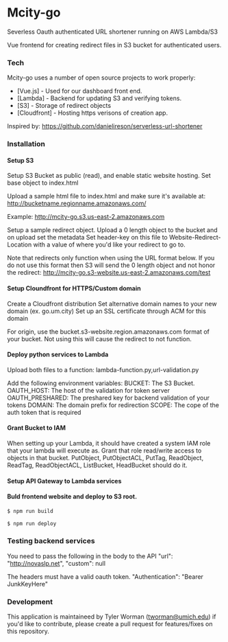 # Mcity-go

Severless Oauth authenticated URL shortener running on AWS Lambda/S3

Vue frontend for creating redirect files in S3 bucket for authenticated users.

### Tech

Mcity-go uses a number of open source projects to work properly:

* [Vue.js] - Used for our dashboard front end.
* [Lambda] - Backend for updating S3 and verifying tokens.
* [S3] - Storage of redirect objects
* [Cloudfront] - Hosting https verisons of creation app.

Inspired by: https://github.com/danielireson/serverless-url-shortener

### Installation
#### Setup S3
Setup S3 Bucket as public (read), and enable static website hosting.
Set base object to index.html

Upload a sample html file to index.html and make sure it's available at:
http://bucketname.regionname.amazonaws.com/

Example:
http://mcity-go.s3.us-east-2.amazonaws.com

Setup a sample redirect object. Upload a 0 length object to the bucket and on upload set the metadata
Set header-key on this file to Website-Redirect-Location with a value of where you'd like your redirect to go to.

Note that redirects only function when using the URL format below. If you do not use this format then S3 will send the 0 length object and not honor the redirect:
http://mcity-go.s3-website.us-east-2.amazonaws.com/test

#### Setup Cloundfront for HTTPS/Custom domain
Create a Cloudfront distribution
Set alternative domain names to your new domain (ex. go.um.city)
Set up an SSL certificate through ACM for this domain

For origin, use the bucket.s3-website.region.amazonaws.com format of your bucket.
Not using this will cause the redirect to not function.

#### Deploy python services to Lambda
Upload both files to a function: lambda-function.py,url-validation.py

Add the following environment variables:
BUCKET: The S3 Bucket.
OAUTH_HOST: The host of the validation for token server
OAUTH_PRESHARED: The preshared key for backend validation of your tokens
DOMAIN: The domain prefix for redirection
SCOPE: The cope of the auth token that is required

#### Grant Bucket to IAM
When setting up your Lambda, it should have created a system IAM role that your lambda will execute as. Grant that role read/write access to objects in that bucket. PutObject, PutObjectACL, PutTag, ReadObject, ReadTag, ReadObjectACL, ListBucket, HeadBucket should do it.

#### Setup API Gateway to Lambda services

#### Buld frontend website and deploy to S3 root.
```sh
$ npm run build
```

```sh
$ npm run deploy
```

### Testing backend services
You need to pass the following in the body to the API
"url": "http://novaslp.net",
"custom": null

The headers must have a valid oauth token.
"Authentication": "Bearer JunkKeyHere"

### Development

This application is maintaineed by Tyler Worman (tworman@umich.edu) if you'd like to contribute, please create a pull request for features/fixes on this repository.